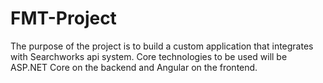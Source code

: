 # FMT-Project
The purpose of the project is to build a custom application that integrates with Searchworks api system.  Core technologies to be used will be ASP.NET Core on the backend and Angular on the frontend.
